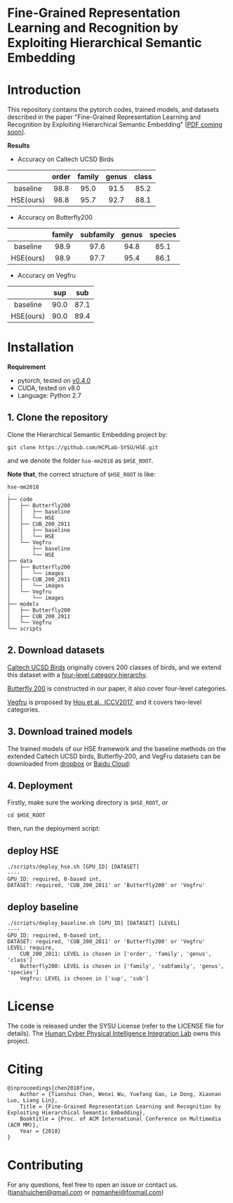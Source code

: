 # Fine-Grained Representation Learning and Recognition by Exploiting Hierarchical Semantic Embedding

# Introduction
This repository contains the pytorch codes, trained models, and datasets described in the paper "Fine-Grained Representation Learning and Recognition by Exploiting Hierarchical Semantic Embedding" [[PDF coming soon]()].

**Results**

- Accuracy on Caltech UCSD Birds

|        | order | family | genus | class |
| :----: | :---: | :----: | :---: | :---: |
|baseline| 98.8  |  95.0  |  91.5 |  85.2 |
|HSE(ours)| 98.8 |  95.7  |  92.7 |  88.1 |



- Accuracy on Butterfly200

|        | family | subfamily | genus | species |
| :----: | :----: | :-------: | :---: | :-----: |
|baseline|  98.9  |   97.6    |  94.8 |  85.1   |
|HSE(ours)| 98.9  |   97.7    |  95.4 |  86.1   |

- Accuracy on Vegfru

|           |  sup  |  sub  |
| :-------: | :---: | :---: |
|  baseline | 90.0  |  87.1 |
| HSE(ours) | 90.0  |  89.4 |


# Installation

**Requirement**

- pytorch, tested on [v0.4.0](http://download.pytorch.org/whl/cu80/torch-0.4.0-cp27-cp27mu-linux_x86_64.whl)
- CUDA, tested on v8.0
- Language: Python 2.7


## 1. Clone the repository
Clone the Hierarchical Semantic Embedding project by:
```
git clone https://github.com/HCPLab-SYSU/HSE.git
```
and we denote the folder `hse-mm2018` as `$HSE_ROOT`.

**Note that**, the correct structure of `$HSE_ROOT` is like:

```
hse-mm2018
.
├── code
│   ├── Butterfly200
│   │   ├── baseline
│   │   └── HSE
│   ├── CUB_200_2011
│   │   ├── baseline
│   │   └── HSE
│   └── Vegfru
│       ├── baseline
│       └── HSE
├── data
│   ├── Butterfly200
│   │   └── images
│   ├── CUB_200_2011
│   │   └── images
│   └── Vegfru
│       └── images
├── models
│   ├── Butterfly200
│   ├── CUB_200_2011
│   └── Vegfru
└── scripts

```

## 2. Download datasets

[Caltech UCSD Birds](http://www.vision.caltech.edu/visipedia/CUB-200.html) originally covers 200 classes of birds, and we  extend this dataset with a [four-level category hierarchy](https://www.dropbox.com/sh/kugj7vogy2no795/AABJWUxM6rXWOeNbCUPj269ua?dl=0).

[Butterfly 200](https://www.dropbox.com/sh/3p4x1oc5efknd69/AABwnyoH2EKi6H9Emcyd0pXCa?dl=0) is constructed in our paper, it also cover four-level categories.

[Vegfru](https://github.com/ustc-vim/vegfru) is proposed by [Hou et al., ICCV2017](http://home.ustc.edu.cn/~saihui/project/vegfru/iccv17_vegfru.pdf), and it covers two-level categories.

## 3. Download trained models
The trained models of our HSE framework and the baseline methods on the extended Caltech UCSD birds, Butterfly-200, and VegFru datasets can be downloaded from [dropbox]() or [Baidu Cloud](https://pan.baidu.com/s/1WWalFQFiNCCrWr30pvEA6A):

## 4. Deployment
Firstly, make sure the working directory is `$HSE_ROOT`, or
```
cd $HSE_ROOT
```
then, run the deployment script:
## deploy HSE
```
./scripts/deploy_hse.sh [GPU_ID] [DATASET]
----
GPU_ID: required, 0-based int, 
DATASET: required, 'CUB_200_2011' or 'Butterfly200' or 'Vegfru'
```
## deploy baseline
```
./scripts/deploy_baseline.sh [GPU_ID] [DATASET] [LEVEL]
----
GPU_ID: required, 0-based int, 
DATASET: required, 'CUB_200_2011' or 'Butterfly200' or 'Vegfru'
LEVEL: require, 
    CUB_200_2011: LEVEL is chosen in ['order', 'family', 'genus', 'class']
    Butterfly200: LEVEL is chosen in ['family', 'subfamily', 'genus', 'species']
    Vegfru: LEVEL is chosen in ['sup', 'sub']
```

# License
The code is released under the SYSU License (refer to the LICENSE file for details).
The [Human Cyber Physical Intelligence Integration Lab](http://www.sysu-hcp.net/home/) owns this project.

# Citing
```
@inproceedings{chen2018fine,
    Author = {Tianshui Chen, Wenxi Wu, Yuefang Gao, Le Dong, Xiaonan Luo, Liang Lin},
    Title = {Fine-Grained Representation Learning and Recognition by Exploiting Hierarchical Semantic Embedding},
    Booktitle = {Proc. of ACM International Conference on Multimedia (ACM MM)},
    Year = {2018}
} 
```

# Contributing
For any questions, feel free to open an issue or contact us. ([tianshuichen@gmail.com]() or [ngmanhei@foxmail.com]())

